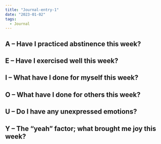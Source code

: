 ```yaml
---
title: "Journal-entry-1"
date: "2023-01-02"
tags:
  - Journal
---
```


## A – Have I practiced abstinence this week?

## E – Have I exercised well this week?

## I – What have I done for myself this week?

## O – What have I done for others this week?

## U – Do I have any unexpressed emotions?

## Y – The “yeah” factor; what brought me joy this week?
